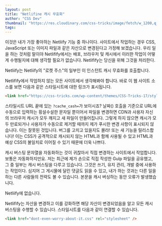 ```yaml
---
layout: post
title: "Netlifine 캐시 무효화"
author: "CSS Dev"
thumbnail: "https://res.cloudinary.com/css-tricks/image/fetch/w_1200,q_auto,f_auto/https://css-tricks.com/wp-content/uploads/2018/09/kool-aid-man.jpg"
tags: 
---
```



이것은 내가 가장 좋아하는 Netliify 기능 중 하나이다. 사이트에서 작업하는 경우 CSS, JavaScript 또는 이미지 파일과 같은 자산으로 변경된다고 가정해 보겠습니다. 우리 일을 하는 것처럼 말이야 Netlifify에서는 배포, 브라우저 및 캐시에서 이러한 작업이 어떻게 수행될지에 대해 생각할 필요가 없습니다. Netlifify는 당신을 위해 그것을 처리한다.

Netliify는 Netliify의 "로켓 주스"의 일부인 이 인스턴트 캐시 무효화를 호출합니다.

Netlifify에서 작업하지 않는 모든 사이트에서 생각해봐야 합니다. 바로 이 웹 사이트 소스를 보면 다음과 같은 스타일시트에 대한 링크가 표시됩니다.

```html
<link href="https://css-tricks.com/wp-content/themes/CSS-Tricks-17/style.css?cache_bust=1594590986788" rel="stylesheet">
```

스타일시트 URL 끝에 있는 `?cache_cash=`가 보이시죠? 날짜() 호출을 기준으로 URL에 수동으로 입력하는 횡설수설한 문자일 뿐이어서 파일을 변경하면 CDN과 사용자 자신의 브라우저 캐시가 모두 깨지고 새 파일이 만들어집니다. 그렇게 하지 않으면 캐시가 모두 만료되거나 사용자가 수동으로 제거할 때까지 제가 푸시한 변경 사항이 표시되지 않습니다. 이는 잘못된 것입니다. 버그를 고치고 있을지도 몰라! 또는 새 기능을 릴리스합니다! 이는 CSS가 공격적으로 캐시되지 않는 HTML과 함께 사용될 수 있고 HTML과 예상 CSS의 불일치로 이어질 수 있기 때문에 더욱 나쁘다.

캐시 버스팅 문자열을 자동화하는 것이 귀찮아서 직접 변경하는 사이트에서 작업합니다. 보통은 자동화하지만요. 저는 최근에 제가 손으로 직접 작성한 Gulp 파일을 공유했고, 그 중 일부는 캐시 버스팅을 다루고 있습니다. 그것은 쓰기, 유지 관리, 개발 중에 사용하는 작업이다. 심지어 그 게시물에 달린 댓글도 읽을 수 있고, 내가 하는 것과는 다른 일을 하는 다른 사람들의 전략도 볼 수 있습니다. 본문을 캐시 버싱하는 동안 오류가 발생했습니다.

Netliify에 없습니다.

Netlifify는 자산을 변경하고 이를 강화하면 해당 자산이 변경되었음을 알고 모든 캐시 버스팅을 수행할 수 있습니다. 스타일시트를 다음과 같이 연결할 수 있습니다.

```html
<link href="dont-even-worry-about-it.css" rel="stylesheet" />
```